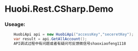 # Huobi.Rest.CSharp.Demo
 

### Useage:
```csharp
    HuobiApi api = new HuobiApi("accessKey","seceretKey");
    var result = api.GetAllAccount();
    API调试过程中有问题或者有疑问可反馈微信号shaoxiaofeng1118
```

